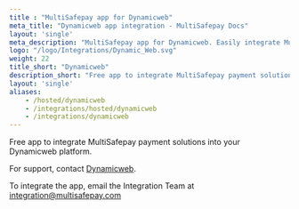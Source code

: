 ```yaml
---
title : "MultiSafepay app for Dynamicweb"
meta_title: "Dynamicweb app integration - MultiSafepay Docs"
layout: 'single'
meta_description: "MultiSafepay app for Dynamicweb. Easily integrate MultiSafepay payment solutions into your Dynamicweb platform with the free app"
logo: "/logo/Integrations/Dynamic_Web.svg"
weight: 22
title_short: "Dynamicweb"
description_short: "Free app to integrate MultiSafepay payment solutions into your Dynamicweb platform"
layout: 'single'
aliases: 
    - /hosted/dynamicweb
    - /integrations/hosted/dynamicweb
    - /integrations/dynamicweb
---
```

Free app to integrate MultiSafepay payment solutions into your Dynamicweb platform. 

For support, contact [Dynamicweb](https://www.dynamicweb.com/about/contact-us). 

To integrate the app, email the Integration Team at <integration@multisafepay.com>